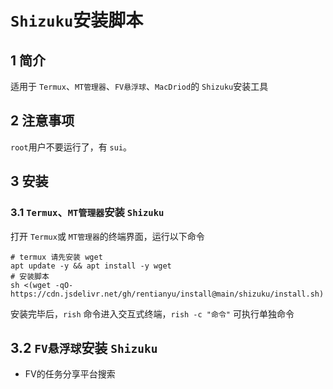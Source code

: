 # `Shizuku`安装脚本

## 1 简介

适用于 `Termux`、`MT管理器`、`FV悬浮球`、`MacDriod`的 `Shizuku`安装工具

## 2 注意事项

`root`用户不要运行了，有 `sui`。

## 3 安装

### 3.1 `Termux`、`MT管理器`安装 `Shizuku`

打开 `Termux`或 `MT管理器`的终端界面，运行以下命令

```shell
# termux 请先安装 wget
apt update -y && apt install -y wget
# 安装脚本
sh <(wget -qO- https://cdn.jsdelivr.net/gh/rentianyu/install@main/shizuku/install.sh)
```

安装完毕后，`rish` 命令进入交互式终端，`rish -c "命令"` 可执行单独命令

## 3.2 `FV悬浮球`安装 `Shizuku`

- FV的任务分享平台搜索
